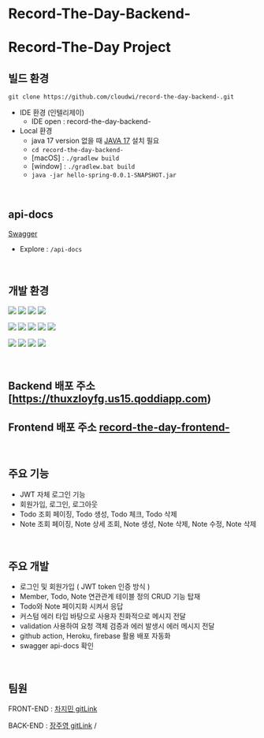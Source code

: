 # Record-The-Day-Backend- <br><br> Record-The-Day Project

## 빌드 환경
    git clone https://github.com/cloudwi/record-the-day-backend-.git
- IDE 환경 (인텔리제이)
  - IDE open : record-the-day-backend-
- Local 환경
  - java 17 version 없을 때 [JAVA 17](https://www.oracle.com/java/technologies/downloads/#java17) 설치 필요
  - `cd record-the-day-backend-`
  - [macOS] : `./gradlew build`
  - [window] : `./gradlew.bat build`
  - `java -jar hello-spring-0.0.1-SNAPSHOT.jar`

<br>

## api-docs

[Swagger](https://cloudwi.herokuapp.com/swagger-ui)
- Explore : `/api-docs` 

<br>

## 개발 환경

<p>
    <img src="https://img.shields.io/badge/javascript-F7DF1E?style=flat-square&logo=javascript&logoColor=white"/>
    <img src="https://img.shields.io/badge/react-61DAFB?style=flat-square&logo=react&logoColor=white"/>
    <img src="https://img.shields.io/badge/React Router-CA4245?style=flat-square&logo=React Router&logoColor=white"/>
    <img src="https://img.shields.io/badge/redux-%23593d88.svg?style=for-the-badge&logo=redux&logoColor=white"/>
</p>

<p>
    <img src="https://img.shields.io/badge/Spring-6DB33F?style=flat-square&logo=Spring&logoColor=white"/>
    <img src="https://img.shields.io/badge/Spring Boot -6DB33F?style=flat-square&logo=Spring Boot&logoColor=white"/>
    <img src="https://img.shields.io/badge/SpringSecurity-6DB33F?style=flat-square&logo=SpringSecurity&logoColor=white"/>
    <img src="https://img.shields.io/badge/Data JPA-6DB33F?style=flat-square&logo=&logoColor=white"/>
    <img src="https://img.shields.io/badge/PostgreSQL -4479A1?style=flat-square&logo=PostgreSQL&logoColor=white"/>
</p>

<p>
    <img src="https://img.shields.io/badge/Heroku -4479A1?style=flat-square&logo=Heroku&logoColor=white"/>  
    <img src="https://img.shields.io/badge/Github Actions-4285F4?style=flat-square&logo=Github Actions&logoColor=white"/>
    <img src="https://img.shields.io/badge/Firebase-FFCA28?style=flat-square&logo=Firebase&logoColor=white"/>
    <img src="https://img.shields.io/badge/Github-181717?style=flat-square&logo=Github&logoColor=white"/>
</p>

<br>

## Backend 배포 주소 [https://thuxzloyfg.us15.qoddiapp.com)
## Frontend 배포 주소 [record-the-day-frontend-](https://todolist-b3d69.web.app/)

<br>

## 주요 기능

- JWT 자체 로그인 기능
- 회원가입, 로그인, 로그아웃
- Todo 조회 페이징, Todo 생성, Todo 체크, Todo 삭제
- Note 조회 페이징, Note 상세 조회, Note 생성, Note 삭제, Note 수정, Note 삭제

<br>

## 주요 개발

- 로그인 및 회원가입 ( JWT token 인증 방식 )
- Member, Todo, Note 연관관계 테이블 정의 CRUD 기능 탑재
- Todo와 Note 페이지화 시켜서 응답
- 커스텀 에러 타입 바탕으로 사용자 친화적으로 메시지 전달
- validation 사용하여 요청 객체 검증과 에러 발생시 에러 메시지 전달
- github action, Heroku, firebase 활용 배포 자동화
- swagger api-docs 확인

<br>

## 팀원

FRONT-END : [차지민 gitLink](https://github.com/d-o0o-b11)

BACK-END : [장주영 gitLink](https://github.com/cloudwi) /

<br>

